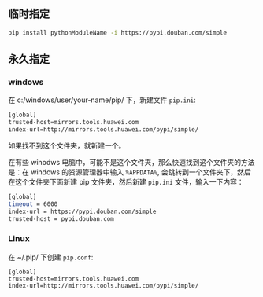 ## 临时指定
```bash
pip install pythonModuleName -i https://pypi.douban.com/simple
```

## 永久指定

### windows

在 c:/windows/user/your-name/pip/ 下，新建文件 `pip.ini`:

```bash
[global]
trusted-host=mirrors.tools.huawei.com
index-url=http://mirrors.tools.huawei.com/pypi/simple/
```

如果找不到这个文件夹，就新建一个。

在有些 winodws 电脑中，可能不是这个文件夹，那么快速找到这个文件夹的方法是：在 windows 的资源管理器中输入 `%APPDATA%`, 会跳转到一个文件夹下，然后在这个文件夹下面新建 pip 文件夹，然后新建 `pip.ini` 文件，输入一下内容：

```bash
[global]
timeout = 6000
index-url = https://pypi.douban.com/simple
trusted-host = pypi.douban.com
```

### Linux

在 ~/.pip/ 下创建 `pip.conf`:

```nginx
[global] 
trusted-host=mirrors.tools.huawei.com
index-url=http://mirrors.tools.huawei.com/pypi/simple/ 
```

